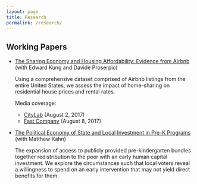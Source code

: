 ```yaml
---
layout: page
title: Research
permalink: /research/
---
```



## Working Papers 

- [The Sharing Economy and Housing Affordability: Evidence from Airbnb](https://papers.ssrn.com/sol3/papers.cfm?abstract_id=3006832)
    (with Edward Kung and Davide Proserpio)

    Using a comprehensive dataset comprised of Airbnb listings from the entire United States, we assess the impact of home-sharing on residential house prices and rental rates.
    
    Media coverage:
    - [CityLab](https://www.citylab.com/equity/2017/08/where-airbnb-is-raising-rents/535674/) (August 2, 2017)
    - [Fast Company](https://www.fastcompany.com/40448820/its-very-likely-that-airbnb-is-causing-your-rent-to-go-up-according-to-a-new-study?utm_content=buffer197af&utm_medium=social&utm_source=twitter.com&utm_campaign=buffer) (August 8, 2017)
 
  
  

- [The Political Economy of State and Local Investment in Pre-K Programs](http://www.nber.org/papers/w21208)
    (with Matthew Kahn)

    The expansion of access to publicly provided pre-kindergarten bundles together redistribution to the poor with an early human capital investment. We explore the circumstances such that local voters reveal a willingness to spend on an early intervention that may not yield direct benefits for them. 



